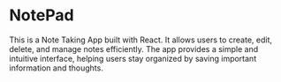# NotePad
This is a Note Taking App built with React. It allows users to create, edit, delete, and manage notes efficiently. 
The app provides a simple and intuitive interface, helping users stay organized by saving important information and thoughts.
